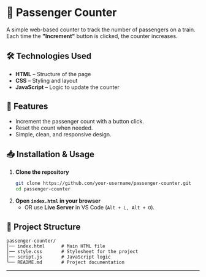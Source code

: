 # 🚆 Passenger Counter

A simple web-based counter to track the number of passengers on a train. Each time the **"Increment"** button is clicked, the counter increases.

## 🛠 Technologies Used

- **HTML** – Structure of the page  
- **CSS** – Styling and layout  
- **JavaScript** – Logic to update the counter  

## 🚀 Features

- Increment the passenger count with a button click.  
- Reset the count when needed.  
- Simple, clean, and responsive design.  

## 📥 Installation & Usage

1. **Clone the repository**  
   ```sh
   git clone https://github.com/your-username/passenger-counter.git
   cd passenger-counter
   ```
2. **Open `index.html` in your browser**  
   - OR use **Live Server** in VS Code (`Alt + L, Alt + O`).  

## 📂 Project Structure

```
passenger-counter/
│── index.html      # Main HTML file
│── style.css       # Stylesheet for the project
│── script.js       # JavaScript logic
└── README.md       # Project documentation
```
---
